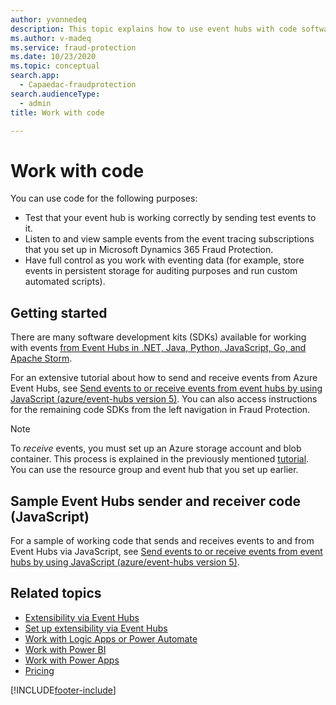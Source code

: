 ```yaml
---
author: yvonnedeq
description: This topic explains how to use event hubs with code software development kits (SDKs) to extend the functionality of Microsoft Dynamics 365 Fraud Protection and incorporate its data into an organization's processes and workflows.
ms.author: v-madeq
ms.service: fraud-protection
ms.date: 10/23/2020
ms.topic: conceptual
search.app:
  - Capaedac-fraudprotection
search.audienceType:
  - admin
title: Work with code

---
```


# Work with code

You can use code for the following purposes:

- Test that your event hub is working correctly by sending test events to it.
- Listen to and view sample events from the event tracing subscriptions that you set up in Microsoft Dynamics 365 Fraud Protection.
- Have full control as you work with eventing data (for example, store events in persistent storage for auditing purposes and run custom automated scripts).

## Getting started

There are many software development kits (SDKs) available for working with events [from Event Hubs in .NET, Java, Python, JavaScript, Go, and Apache Storm](/azure/event-hubs/sdks). 

For an extensive tutorial about how to send and receive events from Azure Event Hubs, see [Send events to or receive events from event hubs by using JavaScript (azure/event-hubs version 5)](/azure/event-hubs/get-started-node-send-v2). You can also access instructions for the remaining code SDKs from the left navigation in Fraud Protection.

> [!NOTE]
> To *receive* events, you must set up an Azure storage account and blob container. This process is explained in the previously mentioned [tutorial](/azure/event-hubs/get-started-node-send-v2). You can use the resource group and event hub that you set up earlier.

## Sample Event Hubs sender and receiver code (JavaScript)

For a sample of working code that sends and receives events to and from Event Hubs via JavaScript, see [Send events to or receive events from event hubs by using JavaScript (azure/event-hubs version 5)](/azure/event-hubs/event-hubs-node-get-started-send).

## Related topics

- [Extensibility via Event Hubs](extensibility-via-event-hubs-overview.md)
- [Set up extensibility via Event Hubs](extensibility-setup.md)	
- [Work with Logic Apps or Power Automate](extensibility-with-power-automate.md)
- [Work with Power BI](extensibility-with-power-bi.md)
- [Work with Power Apps](extensibility-with-power-apps.md)
- [Pricing](extensibility-pricing.md)


[!INCLUDE[footer-include](includes/footer-banner.md)]
